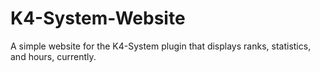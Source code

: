 # K4-System-Website
A simple website for the K4-System plugin that displays ranks, statistics, and hours, currently.
